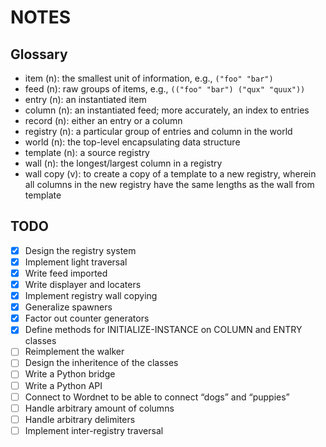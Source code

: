NOTES
=====


Glossary
--------

- item (n): the smallest unit of information, e.g., `("foo" "bar")`
- feed (n): raw groups of items, e.g., `(("foo" "bar") ("qux" "quux"))`
- entry (n): an instantiated item
- column (n): an instantiated feed; more accurately, an index to entries
- record (n): either an entry or a column
- registry (n): a particular group of entries and column in the world
- world (n): the top-level encapsulating data structure
- template (n): a source registry
- wall (n): the longest/largest column in a registry
- wall copy (v): to create a copy of a template to a new registry, wherein all
  columns in the new registry have the same lengths as the wall from template


TODO
----

- [x] Design the registry system
- [x] Implement light traversal
- [x] Write feed imported
- [x] Write displayer and locaters
- [x] Implement registry wall copying
- [x] Generalize spawners
- [x] Factor out counter generators
- [x] Define methods for INITIALIZE-INSTANCE on COLUMN and ENTRY classes
- [ ] Reimplement the walker
- [ ] Design the inheritence of the classes
- [ ] Write a Python bridge
- [ ] Write a Python API
- [ ] Connect to Wordnet to be able to connect “dogs” and “puppies”
- [ ] Handle arbitrary amount of columns
- [ ] Handle arbitrary delimiters
- [ ] Implement inter-registry traversal
